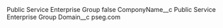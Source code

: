 <?xml version="1.0" encoding="UTF-8"?>
<CustomMetadata xmlns="http://soap.sforce.com/2006/04/metadata" xmlns:xsi="http://www.w3.org/2001/XMLSchema-instance" xmlns:xsd="http://www.w3.org/2001/XMLSchema">
    <label>Public Service Enterprise Group</label>
    <protected>false</protected>
    <values>
        <field>ComponyName__c</field>
        <value xsi:type="xsd:string">Public Service Enterprise Group</value>
    </values>
    <values>
        <field>Domain__c</field>
        <value xsi:type="xsd:string">pseg.com</value>
    </values>
</CustomMetadata>
